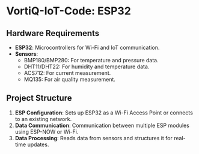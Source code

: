 # VortiQ-IoT-Code: ESP32

## Hardware Requirements

- **ESP32**: Microcontrollers for Wi-Fi and IoT communication.
- **Sensors**:
  - BMP180/BMP280: For temperature and pressure data.
  - DHT11/DHT22: For humidity and temperature data.
  - ACS712: For current measurement.
  - MQ135: For air quality measurement.

## Project Structure

1. **ESP Configuration**: Sets up ESP32 as a Wi-Fi Access Point or connects to an existing network.
2. **Data Communication**: Communication between multiple ESP modules using ESP-NOW or Wi-Fi.
3. **Data Processing**: Reads data from sensors and structures it for real-time updates.